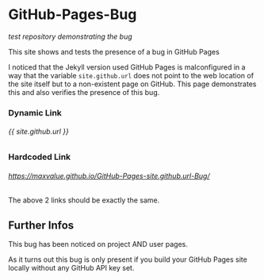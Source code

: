 ---
---
# GitHub-Pages-Bug
_test repository demonstrating the bug_

This site shows and tests the presence of a bug in GitHub Pages

I noticed that the Jekyll version used GitHub Pages is malconfigured in a way
that the variable `site.github.url` does not point to the web location of the site itself
but to a non-existent page on GitHub. This page demonstrates this
and also verifies the presence of this bug.

### Dynamic Link
###### {{ site.github.url }}

### Hardcoded Link
###### https://maxvalue.github.io/GitHub-Pages-site.github.url-Bug/

The above 2 links should be exactly the same.

## Further Infos
This bug has been noticed on project AND user pages.

As it turns out this bug is only present if you build your GitHub Pages site locally without
any GitHub API key set.
